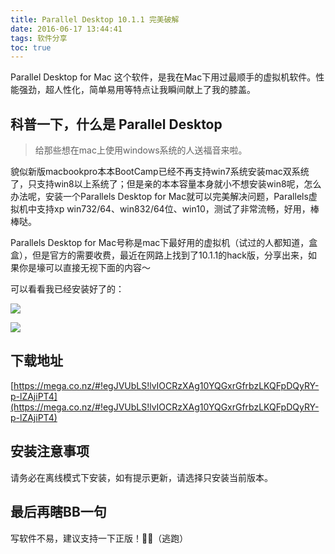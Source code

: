 ```yaml
---
title: Parallel Desktop 10.1.1 完美破解
date: 2016-06-17 13:44:41
tags: 软件分享
toc: true
---
```

Parallel Desktop for Mac 这个软件，是我在Mac下用过最顺手的虚拟机软件。性能强劲，超人性化，简单易用等特点让我瞬间献上了我的膝盖。
<!-- more --> 

## 科普一下，什么是 Parallel Desktop

> 给那些想在mac上使用windows系统的人送福音来啦。

貌似新版macbookpro本本BootCamp已经不再支持win7系统安装mac双系统了，只支持win8以上系统了；但是亲的本本容量本身就小不想安装win8呢，怎么办法呢，安装一个Parallels Desktop for Mac就可以完美解决问题，Parallels虚拟机中支持xp win732/64、win832/64位、win10，测试了非常流畅，好用，棒棒哒。

Parallels Desktop for Mac号称是mac下最好用的虚拟机（试过的人都知道，盒盒），但是官方的需要收费，最近在网路上找到了10.1.1的hack版，分享出来，如果你是壕可以直接无视下面的内容～

可以看看我已经安装好了的：

![](http://7xjo8q.com1.z0.glb.clouddn.com/image/c/10/de2950ee27fd897f4c52a58f0cf12.png)

![](http://7xjo8q.com1.z0.glb.clouddn.com/image/e/36/165e7040b819d010761965c404408.png)

## 下载地址
[https://mega.co.nz/#!egJVUbLS!lvIOCRzXAg10YQGxrGfrbzLKQFpDQyRY-p-lZAjiPT4](https://mega.co.nz/#!egJVUbLS!lvIOCRzXAg10YQGxrGfrbzLKQFpDQyRY-p-lZAjiPT4)

## 安装注意事项
请务必在离线模式下安装，如有提示更新，请选择只安装当前版本。

## 最后再瞎BB一句
写软件不易，建议支持一下正版！🏃💨（逃跑）
